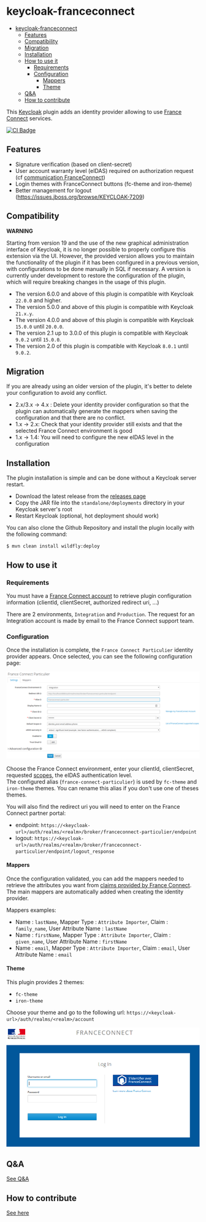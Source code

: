 # keycloak-franceconnect

- [keycloak-franceconnect](#keycloak-franceconnect)
  - [Features](#features)
  - [Compatibility](#compatibility)
  - [Migration](#migration)
  - [Installation](#installation)
  - [How to use it](#how-to-use-it)
    - [Requirements](#requirements)
    - [Configuration](#configuration)
      - [Mappers](#mappers)
      - [Theme](#theme)
  - [Q&A](#qa)
  - [How to contribute](#how-to-contribute)

This [Keycloak](https://www.keycloak.org) plugin adds an identity provider allowing to use [France Connect](https://franceconnect.gouv.fr/) services.

[![CI Badge](https://github.com/InseeFr/Keycloak-FranceConnect/actions/workflows/ci.yml/badge.svg)](https://github.com/InseeFr/Keycloak-FranceConnect/actions/workflows/ci.yml)

## Features

* Signature verification (based on client-secret)
* User account warranty level (eIDAS) required on authorization request (cf [communication FranceConnect](https://dev.entrouvert.org/issues/34448))
* Login themes with FranceConnect buttons (fc-theme and iron-theme)
* Better management for logout (https://issues.jboss.org/browse/KEYCLOAK-7209)

## Compatibility

**WARNING**

Starting from version 19 and the use of the new graphical administration interface of Keycloak, it is no longer possible to properly configure this extension via the UI. However, the provided version allows you to maintain the functionality of the plugin if it has been configured in a previous version, with configurations to be done manually in SQL if necessary.
A version is currently under development to restore the configuration of the plugin, which will require breaking changes in the usage of this plugin.

* The version 6.0.0 and above of this plugin is compatible with Keycloak `22.0.0` and higher.
* The version 5.0.0 and above of this plugin is compatible with Keycloak `21.x.y`.
* The version 4.0.0 and above of this plugin is compatible with Keycloak `15.0.0` until `20.0.0`.
* The version 2.1 up to 3.0.0 of this plugin is compatible with Keycloak `9.0.2` until `15.0.0`.
* The version 2.0 of this plugin is compatible with Keycloak `8.0.1` until `9.0.2`.

## Migration

If you are already using an older version of the plugin, it's better to delete your configuration to avoid any conflict.

* 2.x/3.x -> 4.x : Delete your identity provider configuration so that the plugin can automatically generate the mappers when saving the configuration and that there are no conflict.
* 1.x -> 2.x: Check that your identity provider still exists and that the selected France Connect environment is good
* 1.x -> 1.4: You will need to configure the new eIDAS level in the configuration

## Installation

The plugin installation is simple and can be done without a Keycloak server restart.

* Download the latest release from the [releases page](https://github.com/InseeFr/Keycloak-FranceConnect/releases)
* Copy the JAR file into the `standalone/deployments` directory in your Keycloak server's root
* Restart Keycloak (optional, hot deployment should work)

You can also clone the Github Repository and install the plugin locally with the following command:

```
$ mvn clean install wildfly:deploy
```

## How to use it

### Requirements

You must have a [France Connect account](https://franceconnect.gouv.fr/partenaires) to retrieve plugin configuration information (clientId, clientSecret, authorized redirect uri, ...)

There are 2 environments, `Integration` and `Production`. The request for an Integration account is made by email to the France Connect support team.

### Configuration

Once the installation is complete, the `France Connect Particulier` identity provider appears. Once selected, you can see the following configuration page:

![keycloak-fc-conf-provider](/assets/keycloak-fc-conf-provider.png)

Choose the France Connect environment, enter your clientId, clientSecret, requested [scopes](https://partenaires.franceconnect.gouv.fr/fcp/fournisseur-service#identite-pivot), the eIDAS authentication level.  
The configured alias (`france-connect-particulier`) is used by `fc-theme` and `iron-theme` themes. You can rename this alias if you don't use one of theses themes.

You will also find the redirect uri you will need to enter on the France Connect partner portal:
* endpoint: `https://<keycloak-url>/auth/realms/<realm>/broker/franceconnect-particulier/endpoint` 
* logout: `https://<keycloak-url>/auth/realms/<realm>/broker/franceconnect-particulier/endpoint/logout_response`

#### Mappers

Once the configuration validated, you can add the mappers needed to retrieve the attributes you want from [claims provided by France Connect](https://partenaires.franceconnect.gouv.fr/fcp/fournisseur-service).
The main mappers are automatically added when creating the identity provider.

Mappers examples:
* Name : `lastName`, Mapper Type : `Attribute Importer`, Claim : `family_name`, User Attribute Name : `lastName`
* Name : `firstName`, Mapper Type : `Attribute Importer`, Claim : `given_name`, User Attribute Name : `firstName`
* Name : `email`, Mapper Type : `Attribute Importer`, Claim : `email`, User Attribute Name : `email`

#### Theme

This plugin provides 2 themes:
* `fc-theme`
* `iron-theme`

Choose your theme and go to the following url: `https://<keycloak-url>/auth/realms/<realm>/account`

![keycloak-fc-login](/assets/keycloak-fc-login.png)

## Q&A

[See Q&A](FAQ.md)

## How to contribute

[See here](CONTRIBUTING.en.md)
